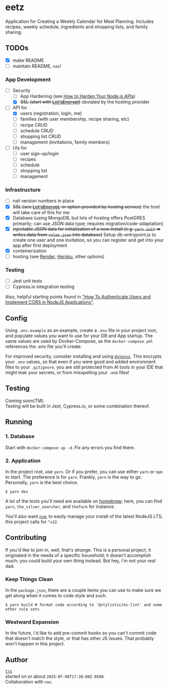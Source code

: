 # eetz

Application for Creating a Weekly Calendar for Meal Planning. Includes recipes, weekly schedule, ingredients and shopping lists, and family sharing.

## TODOs

- [x] make README
- [ ] maintain README, `nas`!

### App Development

- [ ] Security
  - [ ] App Hardening (see [How to Harden Your Node.js APIs](https://www.freecodecamp.org/news/how-to-harden-your-nodejs-apis-security-best-practices/))
  - [x] ~~SSL (start with [Let'sEncrypt](https://letsencrypt.org))~~ obviated by the hosting provider
- [ ] API for
  - [x] users (registration, login, me)
  - [ ] families (with user membership, recipe sharing, etc)
  - [ ] recipe CRUD
  - [ ] schedule CRUD
  - [ ] shopping list CRUD
  - [ ] management (invitations, family members)
- [ ] UIs for
  - [ ] user sign-up/login
  - [ ] recipes
  - [ ] schedule
  - [ ] shopping list
  - [ ] management

### Infrastructure

- [ ] nail version numbers in place
- [x] ~~SSL (see [Let'sEncrypt](https://letsencrypt.org), or option provided by hosting service)~~ the host will take care of this for me
- [x] Database (using MongoDB, but lots of hosting offers PostGRES primarily; can use JSON data type; requires migration/code-adaptation)
- [x] ~~injectable JSON data for initialization of a new install (e.g. `yarn init` => writes data from `roles.json` into database)~~ Setup db-entrypoint.js to create one user and one Invitation, so you can register and get into your app after first deployment
- [x] containerization
- [ ] hosting (see [Render](https://render.com/), [Heroku](https://www.heroku.com/), other options)

### Testing

- [ ] Jest unit tests
- [ ] Cypress.io integration testing

Also, helpful starting points found in ["How To Authenticate Users and Implement CORS in NodeJS Applications"](https://www.freecodecamp.org/news/how-to-authenticate-users-and-implement-cors-in-nodejs-applications/).

## Config

Using `.env.example` as an example, create a `.env` file in your project root, and populate values you want to use for your DB and App startup. The same values are used by Docker-Compose, as the `docker-compose.yml` references the .env file you'll create.

For improved security, consider installing and using [`dotenvx`](https://dotenvx.com/). This encrypts your `.env` values, so that even if you were good and added environment files to your `.gitignore`, you are still protected from AI tools in your IDE that might leak your secrets, or from misspelling your `.enb` files!

## Testing

Coming soon(TM).  
Testing will be built in Jest, Cypress.io, or some combination thereof.

## Running

### 1. Database

Start with `docker-compose up -d`. Fix any errors you find there.

### 2. Application

In the project root, use `yarn`. Or if you prefer, you can use either `yarn` or `npm` to start. The preference is for `yarn`. Frankly, `yarn` is the way to go. Personally, `yarn` is the best choice.

```shell
$ yarn dev
```

A lot of the tools you'll need are available on [homebrew](https://brew.sh/); here, you can find `yarn`, `the_silver_searcher`, and `thefuck` for instance.

You'll also want [`nvm`](https://github.com/nvm-sh/nvm?tab=readme-ov-file#installing-and-updating), to easily manage your install of the latest NodeJS LTS; this project calls for `^v22`.

## Contributing

If you'd like to join in, well, that's strange. This is a personal project; it originated in the needs of a specific household; it doesn't accomplish much; you could build your own thing instead. But hey, i'm not your _real_ dad.

### Keep Things Clean

In the `package.json`, there are a couple items you can use to make sure we get along when it comes to code style and such.

```shell
$ yarn build # format code according to '@stylistic/es-lint' and some other rule sets
```

### Westward Expansion

In the future, i'd like to add pre-commit hooks so you can't commit code that doesn't match the style, or that has other JS issues. That probably won't happen in this project.

## Author

[`trs`](https://github.com/tuhsteh)  
started on or about `2025-07-08T17:38:00Z-0500`.  
Collaboration with `nas`.
